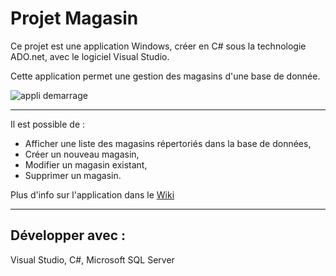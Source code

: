# Projet Magasin

Ce projet est une application Windows, créer en C# sous la technologie ADO.net, avec le logiciel Visual Studio.

Cette application permet une gestion des magasins d'une base de donnée.

![appli demarrage](https://user-images.githubusercontent.com/83592070/171760090-15c56dee-d4f1-4dbf-b51d-9a10c8f60450.PNG)

*** 
Il est possible de :
- Afficher une liste des magasins répertoriés dans la base de données,
- Créer un nouveau magasin,
- Modifier un magasin existant,
- Supprimer un magasin.

Plus d'info sur l'application dans le [Wiki](https://github.com/florianroche68/Magasin/wiki)

***

## Développer avec :

Visual Studio, C#, Microsoft SQL Server
